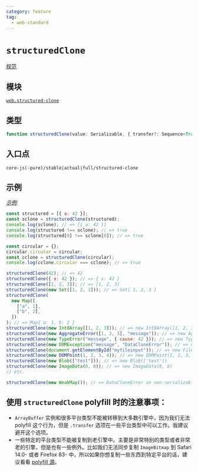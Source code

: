```yaml
---
category: feature
tag:
  - web-standard
---
```


# `structuredClone`

[规范](https://html.spec.whatwg.org/multipage/structured-data.html#dom-structuredclone)

## 模块

[`web.structured-clone`](https://github.com/zloirock/core-js/blob/master/packages/core-js/modules/web.structured-clone.js)

## 类型

```ts
function structuredClone(value: Serializable, { transfer?: Sequence<Transferable> }): any;
```

## 入口点

```
core-js(-pure)/stable|actual|full/structured-clone
```

## 示例

[_示例_](https://is.gd/RhK7TW):

```js
const structured = [{ a: 42 }];
const sclone = structuredClone(structured);
console.log(sclone); // => [{ a: 42 }]
console.log(structured !== sclone); // => true
console.log(structured[0] !== sclone[0]); // => true

const circular = {};
circular.circular = circular;
const cclone = structuredClone(circular);
console.log(cclone.circular === cclone); // => true

structuredClone(42); // => 42
structuredClone({ x: 42 }); // => { x: 42 }
structuredClone([1, 2, 3]); // => [1, 2, 3]
structuredClone(new Set([1, 2, 3])); // => Set{ 1, 2, 3 }
structuredClone(
  new Map([
    ["a", 1],
    ["b", 2],
  ])
); // => Map{ a: 1, b: 2 }
structuredClone(new Int8Array([1, 2, 3])); // => new Int8Array([1, 2, 3])
structuredClone(new AggregateError([1, 2, 3], "message")); // => new AggregateError([1, 2, 3], 'message'))
structuredClone(new TypeError("message", { cause: 42 })); // => new TypeError('message', { cause: 42 })
structuredClone(new DOMException("message", "DataCloneError")); // => new DOMException('message', 'DataCloneError')
structuredClone(document.getElementById("myfileinput")); // => new FileList
structuredClone(new DOMPoint(1, 2, 3, 4)); // => new DOMPoint(1, 2, 3, 4)
structuredClone(new Blob(["test"])); // => new Blob(['test'])
structuredClone(new ImageData(8, 8)); // => new ImageData(8, 8)
// etc.

structuredClone(new WeakMap()); // => DataCloneError on non-serializable types
```

## 使用 `structuredClone` polyfill 时的注意事项：

- `ArrayBuffer` 实例和很多平台类型不能被转移到大多数引擎中，因为我们无法 polyfill 这个行为，但是 `.transfer` 选项在一些平台类型中可以工作。我建议避开这个选项。
- 一些特定的平台类型不能被复制到老引擎中。主要是非常特别的类型或者非常老的引擎，但是也有一些例外。比如我们无法同步复制 `ImageBitmap` 到 Safari 14.0- 或者 Firefox 83- 中，所以如果你想复制一些东西到特定平台的话，建议看看 [polyfill 源](https://github.com/zloirock/core-js/blob/master/packages/core-js/modules/web.structured-clone.js)。
